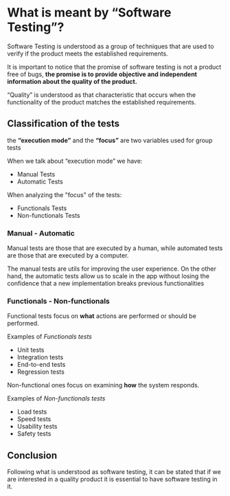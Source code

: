 # What is meant by “Software Testing”?

Software Testing is understood as a group of techniques that are used to verify if the product meets the established requirements. 

It is important to notice that the promise of software testing is not a product free of bugs, **the promise is to provide objective and independent information about the quality of the product.**

“Quality” is understood as that characteristic that occurs when the functionality of the product matches the established requirements. 

## Classification of the tests

the **“execution mode”** and the **“focus”** are two variables used for group tests

When we talk about “execution mode” we have:
* Manual Tests
* Automatic Tests

When analyzing the "focus" of the tests: 
* Functionals Tests
* Non-functionals Tests

### Manual - Automatic 

Manual tests are those that are executed by a human, while automated tests are those that are executed by a computer.

The manual tests are utils for improving the user experience. On the other hand, the automatic tests allow us to scale in the app without losing the confidence that a new implementation breaks previous functionalities 

### Functionals - Non-functionals

Functional tests focus on **what** actions are performed or should be performed.


Examples of _Functionals tests_
* Unit tests
* Integration tests 
* End-to-end tests
* Regression tests 

Non-functional ones focus on examining **how** the system responds.

Examples of _Non-functionals tests_
* Load tests
* Speed tests
* Usability tests
* Safety tests

## Conclusion 

Following what is understood as software testing, it can be stated that if we are interested in a quality product it is essential to have software testing in it.
